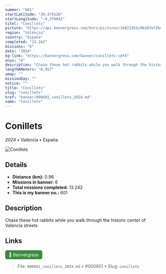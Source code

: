 ```yaml
---
nummer: "601"
startLatitude: "39,479126"
startLongitude: "-0,376042"
titel: "Conillets"
picture: "https://api.bannergress.com/bnrs/pictures/1b8222b1c9b287ef2bd596c7aacba9d8"
region: "València"
country: "España"
completed: "13.242"
missions: "6"
date: "2024"
bg-link: "https://bannergress.com/banner/conillets-cdf4"
onyx: "0"
description: "Chase these hot rabbits while you walk through the historic center of Valencia streets"
lengthKMeters: "0,957"
umap: ""
missionDay: ""
notice: ""
title: "Conillets"
slug: "conillets"
href: "banner/000601_conillets_2024.md"
name: "Conillets"
---
```

# Conillets

*2024* • València • España

![Conillets](https://api.bannergress.com/bnrs/pictures/1b8222b1c9b287ef2bd596c7aacba9d8)



## Details
- **Distance (km):** 0.96
- **Missions in banner:** 6
- **Total missions completed:** 13.242
- **This is my banner no.:** 601



## Description
Chase these hot rabbits while you walk through the historic center of Valencia streets



## Links
<a href="https://bannergress.com/banner/conillets-cdf4" target="_blank" style="display:inline-block;margin-right:8px;padding:6px 12px;background:#3c8b3c;color:#fff;text-decoration:none;border-radius:6px;">🔗 Bannergress</a>



> File: `000601_conillets_2024.md`
> • #000601
> • Slug: `conillets`
